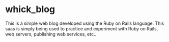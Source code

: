 whick_blog
==========

This is a simple web blog developed using the Ruby on Rails language. This saas is simply being used to practice and experiment with Ruby on Rails, web servers, publishing web services, etc.. 
